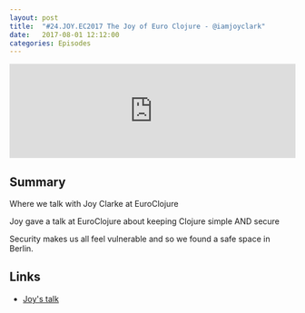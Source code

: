 ```yaml
---
layout: post
title:  "#24.JOY.EC2017 The Joy of Euro Clojure - @iamjoyclark"
date:   2017-08-01 12:12:00
categories: Episodes
---
```


<iframe width="100%" height="166" scrolling="no" frameborder="no" src="https://w.soundcloud.com/player/?url=https%3A//api.soundcloud.com/tracks/344129547&amp;color=%23ff5500&amp;auto_play=false&amp;hide_related=true&amp;show_comments=false&amp;show_user=true&amp;show_reposts=false&amp;show_teaser=true"></iframe>

<br>

## Summary

Where we talk with Joy Clarke at EuroClojure

Joy gave a talk at EuroClojure about keeping Clojure simple AND secure

Security makes us all feel vulnerable and so we found a safe space in Berlin.

## Links

- <a href="https://youtu.be/lRHPZXKQVLk" target="_blank">Joy's talk</a>
